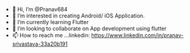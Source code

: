 - 👋 Hi, I’m @Pranav684
- 👀 I’m interested in creating Android/ iOS Application.
- 🌱 I’m currently learning Flutter
- 💞️ I’m looking to collaborate on App development using flutter
- 📫 How to reach me ...linkedin: https://www.linkedin.com/in/pranav-srivastava-33a20b191

<!---
Pranav684/Pranav684 is a ✨ special ✨ repository because its `README.md` (this file) appears on your GitHub profile.
You can click the Preview link to take a look at your changes.
--->
